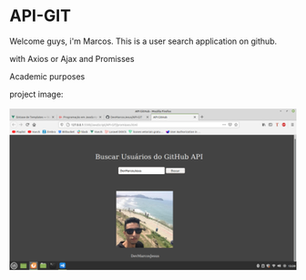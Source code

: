# API-GIT

Welcome guys, i'm Marcos. This is a user search application on github.

with Axios or Ajax and Promisses

Academic purposes

project image:
<br>
<br>
<img src="projeto.png">